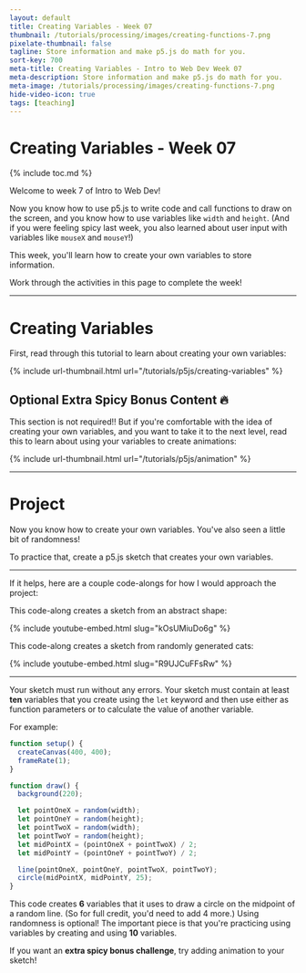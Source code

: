 ```yaml
---
layout: default
title: Creating Variables - Week 07
thumbnail: /tutorials/processing/images/creating-functions-7.png
pixelate-thumbnail: false
tagline: Store information and make p5.js do math for you.
sort-key: 700
meta-title: Creating Variables - Intro to Web Dev Week 07
meta-description: Store information and make p5.js do math for you.
meta-image: /tutorials/processing/images/creating-functions-7.png
hide-video-icon: true
tags: [teaching]
---
```


# Creating Variables - Week 07

{% include toc.md %}

Welcome to week 7 of Intro to Web Dev!

Now you know how to use p5.js to write code and call functions to draw on the screen, and you know how to use variables like `width` and `height`. (And if you were feeling spicy last week, you also learned about user input with variables like `mouseX` and `mouseY`!)

This week, you'll learn how to create your own variables to store information.

Work through the activities in this page to complete the week!

---

# Creating Variables

First, read through this tutorial to learn about creating your own variables:

{% include url-thumbnail.html url="/tutorials/p5js/creating-variables" %}

## Optional Extra Spicy Bonus Content 🔥

This section is not required!! But if you're comfortable with the idea of creating your own variables, and you want to take it to the next level, read this to learn about using your variables to create animations:

{% include url-thumbnail.html url="/tutorials/p5js/animation" %}

---

# Project

Now you know how to create your own variables. You've also seen a little bit of randomness!

To practice that, create a p5.js sketch that creates your own variables.

---

If it helps, here are a couple code-alongs for how I would approach the project:

This code-along creates a sketch from an abstract shape:

{% include youtube-embed.html slug="kOsUMiuDo6g" %}

This code-along creates a sketch from randomly generated cats:

{% include youtube-embed.html slug="R9UJCuFFsRw" %}

---

Your sketch must run without any errors. Your sketch must contain at least **ten** variables that you create using the `let` keyword and then use either as function parameters or to calculate the value of another variable.

For example:

```javascript
function setup() {
  createCanvas(400, 400);
  frameRate(1);
}

function draw() {
  background(220);

  let pointOneX = random(width);
  let pointOneY = random(height);
  let pointTwoX = random(width);
  let pointTwoY = random(height);
  let midPointX = (pointOneX + pointTwoX) / 2;
  let midPointY = (pointOneY + pointTwoY) / 2;

  line(pointOneX, pointOneY, pointTwoX, pointTwoY);
  circle(midPointX, midPointY, 25);
}
```

This code creates **6** variables that it uses to draw a circle on the midpoint of a random line. (So for full credit, you'd need to add 4 more.) Using randomness is optional! The important piece is that you're practicing using variables by creating and using **10** variables.

If you want an **extra spicy bonus challenge**, try adding animation to your sketch!
